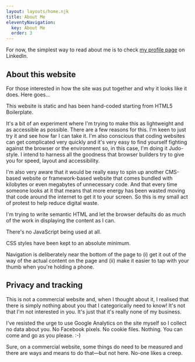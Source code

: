 ```yaml
---
layout: layouts/home.njk
title: About Me
eleventyNavigation:
  key: About Me
  order: 3
---
```


For now, the simplest way to read about me is to check [my profile page](https://www.linkedin.com/in/liam-nugent-greenhill/) on LinkedIn.

## About this website

For those interested in how the site was put together and why it looks like it does. Here goes...

This website is static and has been hand-coded starting from HTML5 Boilerplate.

It's a bit of an experiment where I'm trying to make this as lightweight and as accessible as possible. There are a few reasons for this. I'm keen to just try it and see how far I can take it. I'm also conscious that coding websites can get complicated very quickly and it's very easy to find yourself fighting against the browser or the environment so, in this case, I'm doing it Judo-style. I intend to harness all the goodness that browser builders try to give you for speed, layout and accessibility.

I'm also very aware that it would be really easy to spin up another CMS-based website or framework-based website that comes bundled with kilobytes or even megabytes of unnecessary code. And that every time someone looks at it that means that more energy has been wasted moving that code around the internet to get it to your screen. So this is my small act of protest to help reduce digital waste.

I'm trying to write semantic HTML and let the browser defaults do as much of the work in displaying the content as I can.

There's no JavaScript being used at all.

CSS styles have been kept to an absolute minimum.

Navigation is deliberately near the bottom of the page to (i) get it out of the way of the actual content on the page and (ii) make it easier to tap with your thumb when you're holding a phone.

## Privacy and tracking

This is not a commercial website and, when I thought about it, I realised that there is simply nothing about you that I categorically need to know! It's not that I'm not interested in you. It's just that it's really none of my business.

I've resisted the urge to use Google Analytics on the site myself so I collect no data about you. No Facebook pixels. No cookie files. Nothing. You can come and go as you please. :-)

Sure, on a commercial website, some things do need to be measured and there are ways and means to do that—but not here. No-one likes a creep.

    
